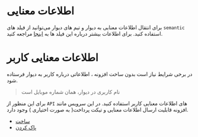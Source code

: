 # اطلاعات معنایی
برای انتقال اطلاعات معنایی به دیوار و تیم های دیوار می‌توانید از فیلد های `semantic` استفاده کنید. برای اطلاعات بیشتر درباره این فیلد ها به [اینجا](./semantic_data.md) مراجعه کنید.

# اطلاعات معنایی کاربر

در برخی شرایط نیاز است بدون ساخت افزونه ، اطلاعاتی درباره کاربر به دیوار فرستاده شود.

> نام کاربری در دیوار، همان شماره موبایل است

برای این منظور از `API` های اطلاعات معنایی کاربر استفاده کنید. در این سرویس مانند افزونه قابلیت ارسال اطلاعات معنایی و تیکت پرداخت( به صورت اختیاری ) وجود دارد.

- [ساخت](create.md)
- [پاک کردن](delete.md)
